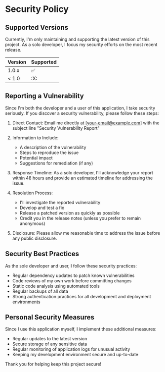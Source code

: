 # Security Policy

## Supported Versions

Currently, I'm only maintaining and
supporting the latest version of this
project. As a solo developer, I focus my
security efforts on the most recent
release.

| Version | Supported          |
| ------- | ------------------ |
| 1.0.x   | :white_check_mark: |
| < 1.0   | :X:                |

## Reporting a Vulnerability

Since I'm both the developer and a user
of this application, I take security
seriously. If you discover a security
vulnerability, please follow these steps:

1. Direct Contact: Email me directly at
   [your-email@example.com] with the
   subject line "Security Vulnerability
   Report"

2. Information to Include:

   - A description of the vulnerability
   - Steps to reproduce the issue
   - Potential impact
   - Suggestions for remediation (if
     any)

3. Response Timeline: As a solo
   developer, I'll acknowledge your
   report within 48 hours and provide an
   estimated timeline for addressing the
   issue.

4. Resolution Process:

   - I'll investigate the reported
     vulnerability
   - Develop and test a fix
   - Release a patched version as
     quickly as possible
   - Credit you in the release notes
     (unless you prefer to remain
     anonymous)

5. Disclosure: Please allow me
   reasonable time to address the issue
   before any public disclosure.

## Security Best Practices

As the sole developer and user, I follow
these security practices:

- Regular dependency updates to patch
  known vulnerabilities
- Code reviews of my own work before
  committing changes
- Static code analysis using automated
  tools
- Regular backups of all data
- Strong authentication practices for all
  development and deployment
  environments

## Personal Security Measures

Since I use this application myself, I
implement these additional measures:

- Regular updates to the latest version
- Secure storage of any sensitive data
- Regular monitoring of application logs
  for unusual activity
- Keeping my development environment
  secure and up-to-date

Thank you for helping keep this project
secure!
